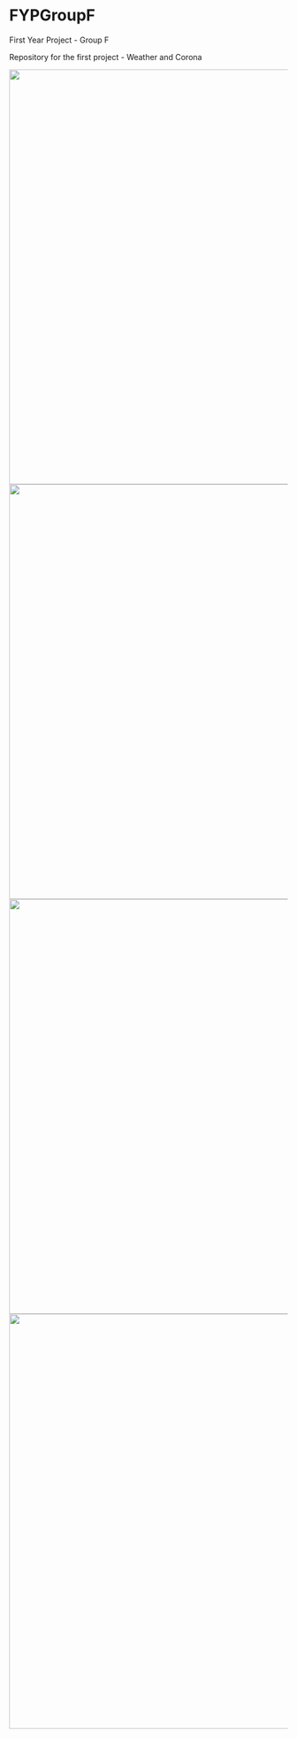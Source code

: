 # FYPGroupF
First Year Project - Group F 

Repository for the first project - Weather and Corona

<!--[Weather-Data Weekly]--> 
<img src="https://user-images.githubusercontent.com/94069687/157768639-765fbb3d-87fe-40e5-ac54-2bea68a324fe.jpg" width="750" />

<!--[DE-confirmed cases-weekly]-->
<img src="https://user-images.githubusercontent.com/94069687/157768651-30a8bde8-bd55-417e-bc5a-94f810f2ba69.jpg" width="750" />


<!--[DE-Cases-per capita]-->
<img src="https://user-images.githubusercontent.com/94069687/157768644-5075985d-d6b4-4471-98c9-e0630a9a4a5a.jpg" width="750" />


<!--[DE-UV-index-and cases-by-date]-->
<img src="https://user-images.githubusercontent.com/94069687/157768449-b099aa26-52c2-4807-a120-55fcdb02084c.jpg" width="750" />





